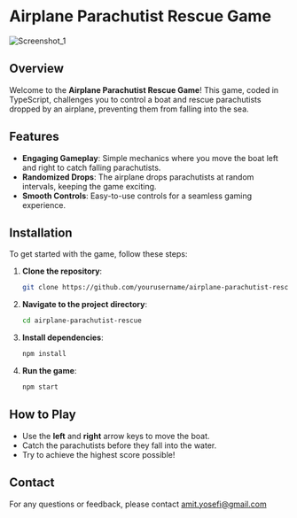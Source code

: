 # Airplane Parachutist Rescue Game

![Screenshot_1](https://github.com/amityosefi/parachuteGame/assets/63108895/fc4ae802-7553-4e25-9980-95b303936d32)

## Overview

Welcome to the **Airplane Parachutist Rescue Game**! This game, coded in TypeScript, challenges you to control a boat and rescue parachutists dropped by an airplane, preventing them from falling into the sea.

## Features

- **Engaging Gameplay**: Simple mechanics where you move the boat left and right to catch falling parachutists.
- **Randomized Drops**: The airplane drops parachutists at random intervals, keeping the game exciting.
- **Smooth Controls**: Easy-to-use controls for a seamless gaming experience.

## Installation

To get started with the game, follow these steps:

1. **Clone the repository**:
    ```bash
    git clone https://github.com/yourusername/airplane-parachutist-rescue.git
    ```

2. **Navigate to the project directory**:
    ```bash
    cd airplane-parachutist-rescue
    ```

3. **Install dependencies**:
    ```bash
    npm install
    ```

4. **Run the game**:
    ```bash
    npm start
    ```

## How to Play

- Use the **left** and **right** arrow keys to move the boat.
- Catch the parachutists before they fall into the water.
- Try to achieve the highest score possible!


## Contact

For any questions or feedback, please contact amit.yosefi@gmail.com
